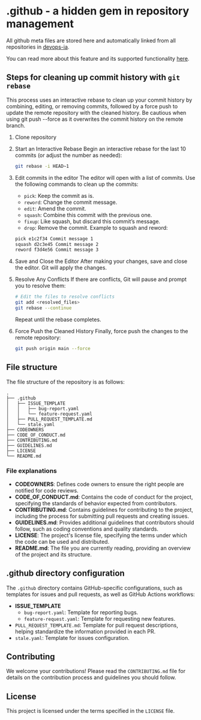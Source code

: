 # .github - a hidden gem in repository management

All github meta files are stored here and automatically linked from all repositories in [devops-ia](https://github.com/devops-ia/).

You can read more about this feature and its supported functionality [here](https://docs.github.com/en/github/building-a-strong-community/creating-a-default-community-health-file#supported-file-types).

## Steps for cleaning up commit history with `git rebase`

This process uses an interactive rebase to clean up your commit history by combining, editing, or removing commits, followed by a force push to update the remote repository with the cleaned history. Be cautious when using git push --force as it overwrites the commit history on the remote branch.

1. Clone repository
2. Start an Interactive Rebase
    Begin an interactive rebase for the last 10 commits (or adjust the number as needed):

    ```bash
    git rebase -i HEAD~1
    ```

3. Edit commits in the editor
    The editor will open with a list of commits. Use the following commands to clean up the commits:
      * `pick`: Keep the commit as is.
      * `reword`: Change the commit message.
      * `edit`: Amend the commit.
      * `squash`: Combine this commit with the previous one.
      * `fixup`: Like squash, but discard this commit’s message.
      * `drop`: Remove the commit.
    Example to squash and reword:

    ```bash
    pick e1c2f34 Commit message 1
    squash d2c3e45 Commit message 2
    reword f3d4e56 Commit message 3
    ```

4. Save and Close the Editor
    After making your changes, save and close the editor. Git will apply the changes.

5. Resolve Any Conflicts
    If there are conflicts, Git will pause and prompt you to resolve them:

    ```bash
    # Edit the files to resolve conflicts
    git add <resolved_files>
    git rebase --continue
    ```

    Repeat until the rebase completes.

6. Force Push the Cleaned History
    Finally, force push the changes to the remote repository:

    ```bash
    git push origin main --force
    ```

## File structure

The file structure of the repository is as follows:

```console
.
├── .github
│   ├── ISSUE_TEMPLATE
│   │   ├── bug-report.yaml
│   │   └── feature-request.yaml
│   ├── PULL_REQUEST_TEMPLATE.md
│   └── stale.yaml
├── CODEOWNERS
├── CODE_OF_CONDUCT.md
├── CONTRIBUTING.md
├── GUIDELINES.md
├── LICENSE
└── README.md
```

### File explanations

* **CODEOWNERS**: Defines code owners to ensure the right people are notified for code reviews.
* **CODE_OF_CONDUCT.md**: Contains the code of conduct for the project, specifying the standards of behavior expected from contributors.
* **CONTRIBUTING.md**: Contains guidelines for contributing to the project, including the process for submitting pull requests and creating issues.
* **GUIDELINES.md**: Provides additional guidelines that contributors should follow, such as coding conventions and quality standards.
* **LICENSE**: The project's license file, specifying the terms under which the code can be used and distributed.
* **README.md**: The file you are currently reading, providing an overview of the project and its structure.

## .github directory configuration

The `.github` directory contains GitHub-specific configurations, such as templates for issues and pull requests, as well as GitHub Actions workflows:

* **ISSUE_TEMPLATE**
  * `bug-report.yaml`: Template for reporting bugs.
  * `feature-request.yaml`: Template for requesting new features.
* `PULL_REQUEST_TEMPLATE.md`: Template for pull request descriptions, helping standardize the information provided in each PR.
* `stale.yaml`: Template for issues configuration.

## Contributing

We welcome your contributions! Please read the `CONTRIBUTING.md` file for details on the contribution process and guidelines you should follow.

## License

This project is licensed under the terms specified in the `LICENSE` file.
